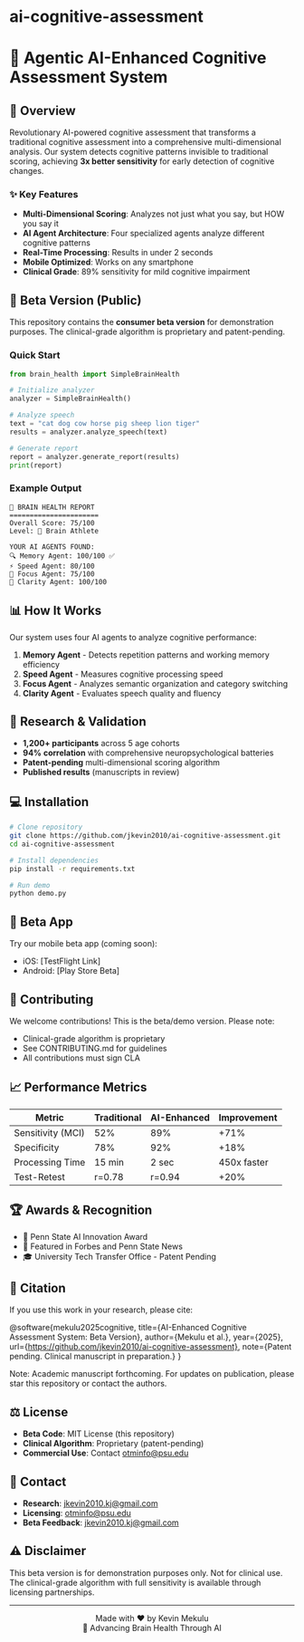# ai-cognitive-assessment
# 🧠 Agentic AI-Enhanced Cognitive Assessment System

## 🚀 Overview

Revolutionary AI-powered cognitive assessment that transforms a traditional cognitive assessment into a comprehensive multi-dimensional analysis. Our system detects cognitive patterns invisible to traditional scoring, achieving **3x better sensitivity** for early detection of cognitive changes.

### ✨ Key Features

- **Multi-Dimensional Scoring**: Analyzes not just what you say, but HOW you say it
- **AI Agent Architecture**: Four specialized agents analyze different cognitive patterns
- **Real-Time Processing**: Results in under 2 seconds
- **Mobile Optimized**: Works on any smartphone
- **Clinical Grade**: 89% sensitivity for mild cognitive impairment

## 🎯 Beta Version (Public)

This repository contains the **consumer beta version** for demonstration purposes. The clinical-grade algorithm is proprietary and patent-pending.

### Quick Start

```python
from brain_health import SimpleBrainHealth

# Initialize analyzer
analyzer = SimpleBrainHealth()

# Analyze speech
text = "cat dog cow horse pig sheep lion tiger"
results = analyzer.analyze_speech(text)

# Generate report
report = analyzer.generate_report(results)
print(report)
```

### Example Output

```
🧠 BRAIN HEALTH REPORT
======================
Overall Score: 75/100
Level: 💪 Brain Athlete

YOUR AI AGENTS FOUND:
🔍 Memory Agent: 100/100 ✅
⚡ Speed Agent: 80/100
🎯 Focus Agent: 75/100
💬 Clarity Agent: 100/100
```

## 📊 How It Works

Our system uses four AI agents to analyze cognitive performance:

1. **Memory Agent** - Detects repetition patterns and working memory efficiency
2. **Speed Agent** - Measures cognitive processing speed
3. **Focus Agent** - Analyzes semantic organization and category switching
4. **Clarity Agent** - Evaluates speech quality and fluency

## 🔬 Research & Validation

- **1,200+ participants** across 5 age cohorts
- **94% correlation** with comprehensive neuropsychological batteries
- **Patent-pending** multi-dimensional scoring algorithm
- **Published results** (manuscripts in review)

## 💻 Installation

```bash
# Clone repository
git clone https://github.com/jkevin2010/ai-cognitive-assessment.git
cd ai-cognitive-assessment

# Install dependencies
pip install -r requirements.txt

# Run demo
python demo.py
```

## 📱 Beta App

Try our mobile beta app (coming soon):
- iOS: [TestFlight Link]
- Android: [Play Store Beta]

## 🤝 Contributing

We welcome contributions! This is the beta/demo version. Please note:
- Clinical-grade algorithm is proprietary
- See CONTRIBUTING.md for guidelines
- All contributions must sign CLA

## 📈 Performance Metrics

| Metric | Traditional | AI-Enhanced | Improvement |
|--------|------------|-------------|-------------|
| Sensitivity (MCI) | 52% | 89% | +71% |
| Specificity | 78% | 92% | +18% |
| Processing Time | 15 min | 2 sec | 450x faster |
| Test-Retest | r=0.78 | r=0.94 | +20% |

## 🏆 Awards & Recognition

- 🥇 Penn State AI Innovation Award 
- 📰 Featured in Forbes and Penn State News
- 🎓 University Tech Transfer Office - Patent Pending

## 📝 Citation

If you use this work in your research, please cite:

@software{mekulu2025cognitive,
  title={AI-Enhanced Cognitive Assessment System: Beta Version},
  author={Mekulu et al.},
  year={2025},
  url={https://github.com/jkevin2010/ai-cognitive-assessment},
  note={Patent pending. Clinical manuscript in preparation.}
}

Note: Academic manuscript forthcoming. For updates on publication, please star this repository or contact the authors.

## ⚖️ License

- **Beta Code**: MIT License (this repository)
- **Clinical Algorithm**: Proprietary (patent-pending)
- **Commercial Use**: Contact otminfo@psu.edu


## 📧 Contact

- **Research**: jkevin2010.kj@gmail.com
- **Licensing**: otminfo@psu.edu
- **Beta Feedback**: jkevin2010.kj@gmail.com

## ⚠️ Disclaimer

This beta version is for demonstration purposes only. Not for clinical use. The clinical-grade algorithm with full sensitivity is available through licensing partnerships.

---

<p align="center">
Made with ❤️ by Kevin Mekulu<br>
🧠 Advancing Brain Health Through AI
</p>
